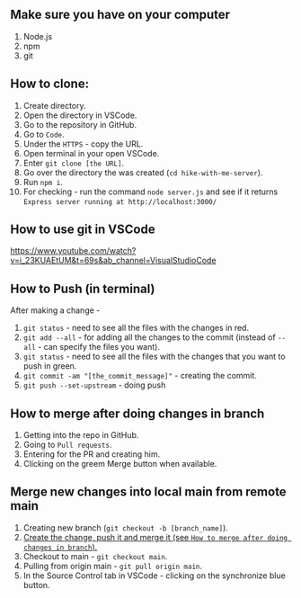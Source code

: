 ## Make sure you have on your computer
1. Node.js
2. npm
3. git

## How to clone:
1. Create directory.
2. Open the directory in VSCode.
3. Go to the repository in GitHub.
4. Go to `Code`.
5. Under the `HTTPS` - copy the URL.
6. Open terminal in your open VSCode.
7. Enter `git clone [the URL]`.
8. Go over the directory the was created (`cd hike-with-me-server`).
9. Run `npm i`.
10. For checking - run the command `node server.js` and see if it returns `Express server running at http://localhost:3000/`

## How to use git in VSCode
https://www.youtube.com/watch?v=i_23KUAEtUM&t=69s&ab_channel=VisualStudioCode

## How to Push (in terminal)
After making a change - 
1. `git status` - need to see all the files with the changes in red.
2. `git add --all` - for adding all the changes to the commit (instead of `--all` - can specify the files you want).
3. `git status` - need to see all the files with the changes that you want to push in green.
4. `git commit -am "[the_commit_message]"` - creating the commit.
5. `git push --set-upstream` - doing push

## How to merge after doing changes in branch
1. Getting into the repo in GitHub.
2. Going to `Pull requests`.
3. Entering for the PR and creating him.
4. Clicking on the greem Merge button when available.

## Merge new changes into local main from remote main
1. Creating new branch (`git checkout -b [branch_name]`).
2. [Create the change, push it and merge it (see `How to merge after doing changes in branch`).](##how-to-merge-after-doing-changes-in-branch)
3. Checkout to main - `git checkout main`.
4. Pulling from origin main - `git pull origin main`.
5. In the Source Control tab in VSCode - clicking on the synchronize blue button.
